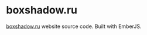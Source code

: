 boxshadow.ru
===========

[boxshadow.ru](http://boxshadow.ru) website source code.
Built with EmberJS.

